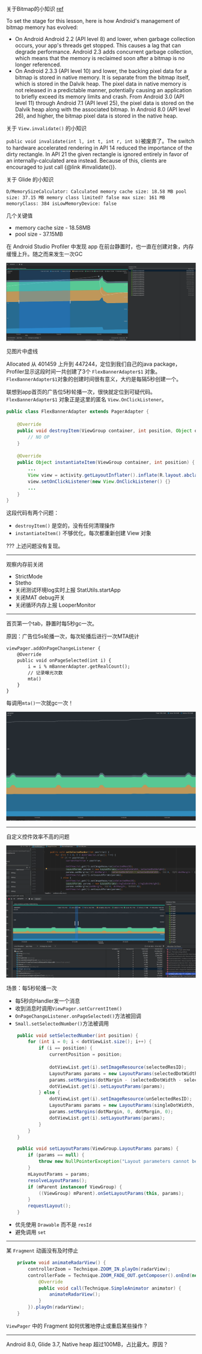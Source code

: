 关于Bitmap的小知识 [ref](https://developer.android.com/topic/performance/graphics/manage-memory)

To set the stage for this lesson, here is how Android's management of bitmap memory has evolved:

+ On Android Android 2.2 (API level 8) and lower, when garbage collection occurs, your app's threads get stopped. This causes a lag that can degrade performance. Android 2.3 adds concurrent garbage collection, which means that the memory is reclaimed soon after a bitmap is no longer referenced.
+ On Android 2.3.3 (API level 10) and lower, the backing pixel data for a bitmap is stored in native memory. It is separate from the bitmap itself, which is stored in the Dalvik heap. The pixel data in native memory is not released in a predictable manner, potentially causing an application to briefly exceed its memory limits and crash. From Android 3.0 (API level 11) through Android 7.1 (API level 25), the pixel data is stored on the Dalvik heap along with the associated bitmap. In Android 8.0 (API level 26), and higher, the bitmap pixel data is stored in the native heap.

关于 `View.invalidate()` 的小知识

`public void invalidate(int l, int t, int r, int b)`被废弃了。The switch to hardware accelerated rendering in API 14 reduced the importance of the dirty rectangle. In API 21 the given rectangle is ignored entirely in favor of an internally-calculated area instead. Because of this, clients are encouraged to just call {@link #invalidate()}.

关于 Glide 的小知识

```
D/MemorySizeCalculator: Calculated memory cache size: 18.58 MB pool size: 37.15 MB memory class limited? false max size: 161 MB memoryClass: 384 isLowMemoryDevice: false
```

几个关键值 

+ memory cache size - 18.58MB
+ pool size - 37.15MB


在 Android Studio Profiler 中发现 app 在前台静置时，也一直在创建对象，内存缓慢上升。随之而来发生一次GC

![](app-mem-opt/1.png)

见图片中虚线

Allocated 从 401459 上升到 447244，定位到我们自己的java package，Profiler显示这段时间一共创建了3个 `FlexBannerAdapter$1` 对象。`FlexBannerAdapter$1`对象的创建时间很有意义，大约是每隔5秒创建一个。


联想到app首页的广告位5秒轮播一次，很快就定位到可疑代码。`FlexBannerAdapter$1` 对象正是这里的匿名 `View.OnClickListener`。 

```java
public class FlexBannerAdapter extends PagerAdapter {

    @Override
    public void destroyItem(ViewGroup container, int position, Object object) {
        // NO OP
    }

    @Override
    public Object instantiateItem(ViewGroup container, int position) {
        ...
        View view = activity.getLayoutInflater().inflate(R.layout.abclayout, container, false);
        view.setOnClickListener(new View.OnClickListener() {}
        ...
    }
}
```

这段代码有两个问题：

+ `destroyItem()` 是空的，没有任何清理操作
+ `instantiateItem()` 不够优化，每次都重新创建 View 对象

??? 上述问题没有复现。

---

观察内存前关闭

+ StrictMode
+ Stetho
+ 关闭测试环境log实时上报 StatUtils.startApp 
+ 关闭MAT debug开关
+ 关闭循环内存上报  LooperMonitor

---

首页第一个tab，静置时每5秒gc一次。

原因：广告位5s轮播一次，每次轮播后进行一次MTA统计

```
viewPager.addOnPageChangeListener {
    @Override
    public void onPageSelected(int i) {
        i = i % mBannerAdapter.getRealCount();
        // 记录曝光次数
        mta() 
    }
}
```

每调用`mta()`一次就gc一次！

![](app-mem-opt/2.png)

---

自定义控件效率不高的问题

![](app-mem-opt/3.png)

场景：每5秒轮播一次

+ 每5秒向Handler发一个消息
+ 收到消息时调用`ViewPager.setCurrentItem()`
+ `OnPageChangeListener.onPageSelected()`方法被回调
+ `Small.setSelectedNumber()`方法被调用

```java
    public void setSelectedNumber(int position) {
        for (int i = 0; i < dotViewList.size(); i++) {
            if (i == position) {
                currentPosition = position;

                dotViewList.get(i).setImageResource(selectedResID);
                LayoutParams params = new LayoutParams(selectedDotWidth, selectedDotHeight);
                params.setMargins(dotMargin - (selectedDotWidth - selectedDotWidth), 0, dotMargin - (selectedDotWidth - selectedDotWidth), 0);
                dotViewList.get(i).setLayoutParams(params);
            } else {
                dotViewList.get(i).setImageResource(unSelectedResID);
                LayoutParams params = new LayoutParams(singleDotWidth, singleDotHeight);
                params.setMargins(dotMargin, 0, dotMargin, 0);
                dotViewList.get(i).setLayoutParams(params);
            }
        }
    }
```

```java
    public void setLayoutParams(ViewGroup.LayoutParams params) {
        if (params == null) {
            throw new NullPointerException("Layout parameters cannot be null");
        }
        mLayoutParams = params;
        resolveLayoutParams();
        if (mParent instanceof ViewGroup) {
            ((ViewGroup) mParent).onSetLayoutParams(this, params);
        }
        requestLayout();
    }
```

+ 优先使用 `Drawable` 而不是 `resId`
+ 避免调用 `set`

---

某 `Fragment` 动画没有及时停止

```java
    private void animateRadarView() {
        controllerZoom = Technique.ZOOM_IN.playOn(radarView);
        controllerFade = Technique.ZOOM_FADE_OUT.getComposer().onEnd(new Technique.AnimatorCallback() {
            @Override
            public void call(Technique.SimpleAnimator animator) {
                animateRadarView();
            }
        }).playOn(radarView);
    }
```

`ViewPager` 中的 Fragment 如何优雅地停止或重启某些操作？

---

Android 8.0, Glide 3.7, Native heap 超过100MB，占比最大。原因？


